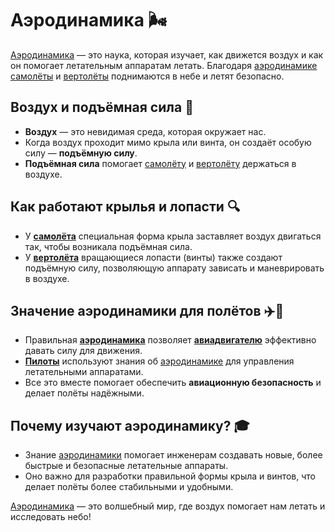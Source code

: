 # Аэродинамика 🌬

[Аэродинамика](aerodinamika.md) — это наука, которая изучает, как движется воздух и как он помогает летательным аппаратам летать. Благодаря [аэродинамике](aerodinamika.md) [самолёты](samolet.md) и [вертолёты](vertolyot.md) поднимаются в небе и летят безопасно.

## Воздух и подъёмная сила 💨

- **Воздух** — это невидимая среда, которая окружает нас.  
- Когда воздух проходит мимо крыла или винта, он создаёт особую силу — **подъёмную силу**.  
- **Подъёмная сила** помогает [самолёту](samolet.md) и [вертолёту](vertolyot.md) держаться в воздухе.

## Как работают крылья и лопасти 🔍

- У **[самолёта](samolet.md)** специальная форма крыла заставляет воздух двигаться так, чтобы возникала подъёмная сила.  
- У **[вертолёта](vertolyot.md)** вращающиеся лопасти (винты) также создают подъёмную силу, позволяющую аппарату зависать и маневрировать в воздухе.

## Значение аэродинамики для полётов ✈️🚁

- Правильная **[аэродинамика](aerodinamika.md)** позволяет **[авиадвигателю](aviadvigatel.md)** эффективно давать силу для движения.  
- **[Пилоты](pilot.md)** используют знания об [аэродинамике](aerodinamika.md) для управления летательными аппаратами.  
- Все это вместе помогает обеспечить **авиационную безопасность** и делает полёты надёжными.

## Почему изучают аэродинамику? 🎓

- Знание [аэродинамики](aerodinamika.md) помогает инженерам создавать новые, более быстрые и безопасные летательные аппараты.  
- Оно важно для разработки правильной формы крыла и винтов, что делает полёты более стабильными и удобными.

[Аэродинамика](aerodinamika.md) — это волшебный мир, где воздух помогает нам летать и исследовать небо!

